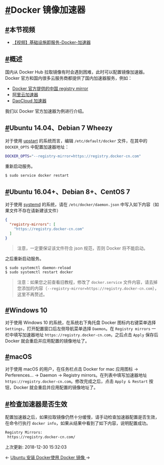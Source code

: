 # [#](https://funtl.com/zh/docker/Docker-镜像加速器.html#docker-镜像加速器)Docker 镜像加速器

## [#](https://funtl.com/zh/docker/Docker-镜像加速器.html#本节视频)本节视频

- [【视频】基础设施即服务-Docker-加速器](https://www.bilibili.com/video/av27243570/)

## [#](https://funtl.com/zh/docker/Docker-镜像加速器.html#概述)概述

国内从 Docker Hub 拉取镜像有时会遇到困难，此时可以配置镜像加速器。Docker 官方和国内很多云服务商都提供了国内加速器服务，例如：

- [Docker 官方提供的中国 registry mirror](https://docs.docker.com/registry/recipes/mirror/#use-case-the-china-registry-mirror)
- [阿里云加速器](https://cr.console.aliyun.com/#/accelerator)
- [DaoCloud 加速器](https://www.daocloud.io/mirror#accelerator-doc)

我们以 Docker 官方加速器为例进行介绍。

## [#](https://funtl.com/zh/docker/Docker-镜像加速器.html#ubuntu-14-04、debian-7-wheezy)Ubuntu 14.04、Debian 7 Wheezy

对于使用 [upstart](http://upstart.ubuntu.com/) 的系统而言，编辑 `/etc/default/docker` 文件，在其中的 `DOCKER_OPTS` 中配置加速器地址：

```bash
DOCKER_OPTS="--registry-mirror=https://registry.docker-cn.com"
```

重新启动服务。

```bash
$ sudo service docker restart
```

## [#](https://funtl.com/zh/docker/Docker-镜像加速器.html#ubuntu-16-04-、debian-8-、centos-7)Ubuntu 16.04+、Debian 8+、CentOS 7

对于使用 [systemd](https://www.freedesktop.org/wiki/Software/systemd/) 的系统，请在 `/etc/docker/daemon.json` 中写入如下内容（如果文件不存在请新建该文件）

```json
{
  "registry-mirrors": [
    "https://registry.docker-cn.com"
  ]
}
```

> 注意，一定要保证该文件符合 json 规范，否则 Docker 将不能启动。

之后重新启动服务。

```bash
$ sudo systemctl daemon-reload
$ sudo systemctl restart docker
```

> 注意：如果您之前查看旧教程，修改了 `docker.service` 文件内容，请去掉您添加的内容（`--registry-mirror=https://registry.docker-cn.com`），这里不再赘述。

## [#](https://funtl.com/zh/docker/Docker-镜像加速器.html#windows-10)Windows 10

对于使用 Windows 10 的系统，在系统右下角托盘 Docker 图标内右键菜单选择 `Settings`，打开配置窗口后左侧导航菜单选择 `Daemon`。在 `Registry mirrors` 一栏中填写加速器地址 `https://registry.docker-cn.com`，之后点击 `Apply` 保存后 Docker 就会重启并应用配置的镜像地址了。

## [#](https://funtl.com/zh/docker/Docker-镜像加速器.html#macos)macOS

对于使用 macOS 的用户，在任务栏点击 Docker for mac 应用图标 -> Perferences... -> Daemon -> Registry mirrors。在列表中填写加速器地址 `https://registry.docker-cn.com`。修改完成之后，点击 `Apply & Restart` 按钮，Docker 就会重启并应用配置的镜像地址了。

## [#](https://funtl.com/zh/docker/Docker-镜像加速器.html#检查加速器是否生效)检查加速器是否生效

配置加速器之后，如果拉取镜像仍然十分缓慢，请手动检查加速器配置是否生效，在命令行执行 `docker info`，如果从结果中看到了如下内容，说明配置成功。

```bash
Registry Mirrors:
 https://registry.docker-cn.com/
```

上次更新: 2018-12-30 15:32:03

← [Ubuntu 安装 Docker](https://funtl.com/zh/docker/Ubuntu-安装-Docker.html)[使用 Docker 镜像 ](https://funtl.com/zh/docker/使用-Docker-镜像.html)→